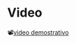 # Video
📽️[video demostrativo](https://ufgedu-my.sharepoint.com/:v:/g/personal/ia_marvind_ufg_edu_sv/ETkYv-NS5q9Dt7ngYjm1fqkBP-i0A9-7wERMJ2oENbiLDw?nav=eyJyZWZlcnJhbEluZm8iOnsicmVmZXJyYWxBcHAiOiJTdHJlYW1XZWJBcHAiLCJyZWZlcnJhbFZpZXciOiJTaGFyZURpYWxvZy1MaW5rIiwicmVmZXJyYWxBcHBQbGF0Zm9ybSI6IldlYiIsInJlZmVycmFsTW9kZSI6InZpZXcifX0%3D&e=hhKw58)
